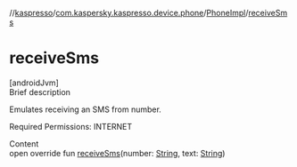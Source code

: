 //[kaspresso](../../index.md)/[com.kaspersky.kaspresso.device.phone](../index.md)/[PhoneImpl](index.md)/[receiveSms](receive-sms.md)



# receiveSms  
[androidJvm]  
Brief description  




Emulates receiving an SMS from number.



Required Permissions: INTERNET



  
Content  
open override fun [receiveSms](receive-sms.md)(number: [String](https://kotlinlang.org/api/latest/jvm/stdlib/kotlin/-string/index.html), text: [String](https://kotlinlang.org/api/latest/jvm/stdlib/kotlin/-string/index.html))  



